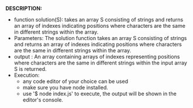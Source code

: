 **DESCRIPTION:**
- function solution(S): takes an array S consisting of strings and returns an array of indexes indicating positions where characters are the same in different strings within the array.
- Parameters: The solution function takes an array S consisting of strings and returns an array of indexes indicating positions where characters are the same in different strings within the array.
- output : An array containing arrays of indexes representing positions where characters are the same in different strings within the input array S is returned.
- Execution:
  - any code editor of your choice can be used
  - make sure you have node installed.
  - use '$ node index.js' to execute, the output will be shown in the editor's console.
    

